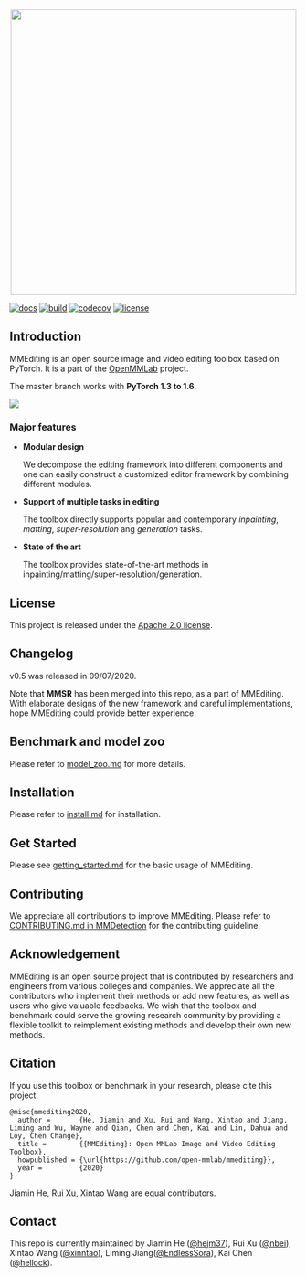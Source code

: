<div align="center">
  <img src="resources/mmediting-logo.png" width="500px"/>
</div>

[![docs](https://img.shields.io/badge/docs-latest-blue)](https://mmediting.readthedocs.io/en/latest/)
[![build](https://github.com/open-mmlab/mmediting/workflows/build/badge.svg)](https://github.com/open-mmlab/mmediting/actions)
[![codecov](https://codecov.io/gh/open-mmlab/mmediting/branch/master/graph/badge.svg)](https://codecov.io/gh/open-mmlab/mmediting)
[![license](https://img.shields.io/github/license/open-mmlab/mmediting.svg)](https://github.com/open-mmlab/mmediting/blob/master/LICENSE)

## Introduction

MMEditing is an open source image and video editing toolbox based on PyTorch. It is a part of the [OpenMMLab](https://open-mmlab.github.io/) project.

The master branch works with **PyTorch 1.3 to 1.6**.

<div align="left">
  <img src="resources/mmediting-demo.jpg"/>
</div>

### Major features

- **Modular design**

  We decompose the editing framework into different components and one can easily construct a customized editor framework by combining different modules.

- **Support of multiple tasks in editing**

  The toolbox directly supports popular and contemporary *inpainting*, *matting*, *super-resolution* ang *generation* tasks.

- **State of the art**

  The toolbox provides state-of-the-art methods in inpainting/matting/super-resolution/generation.


## License

This project is released under the [Apache 2.0 license](LICENSE).

## Changelog

v0.5 was released in 09/07/2020.

Note that **MMSR** has been merged into this repo, as a part of MMEditing.
With elaborate designs of the new framework and careful implementations,
hope MMEditing could provide better experience.

## Benchmark and model zoo

Please refer to [model_zoo.md](docs/model_zoo.md) for more details.

## Installation

Please refer to [install.md](docs/install.md) for installation.


## Get Started

Please see [getting_started.md](docs/getting_started.md) for the basic usage of MMEditing.

## Contributing

We appreciate all contributions to improve MMEditing. Please refer to [CONTRIBUTING.md in MMDetection](https://github.com/open-mmlab/mmdetection/blob/master/.github/CONTRIBUTING.md) for the contributing guideline.

## Acknowledgement

MMEditing is an open source project that is contributed by researchers and engineers from various colleges and companies. We appreciate all the contributors who implement their methods or add new features, as well as users who give valuable feedbacks. We wish that the toolbox and benchmark could serve the growing research community by providing a flexible toolkit to reimplement existing methods and develop their own new methods.

## Citation

If you use this toolbox or benchmark in your research, please cite this project.

```
@misc{mmediting2020,
  author =       {He, Jiamin and Xu, Rui and Wang, Xintao and Jiang, Liming and Wu, Wayne and Qian, Chen and Chen, Kai and Lin, Dahua and Loy, Chen Change},
  title =        {{MMEditing}: Open MMLab Image and Video Editing Toolbox},
  howpublished = {\url{https://github.com/open-mmlab/mmediting}},
  year =         {2020}
}
```
Jiamin He, Rui Xu, Xintao Wang are equal contributors.

## Contact

This repo is currently maintained by Jiamin He ([@hejm37](https://github.com/hejm37)), Rui Xu ([@nbei](https://github.com/nbei)), Xintao Wang ([@xinntao](https://github.com/xinntao)), Liming Jiang([@EndlessSora](https://github.com/EndlessSora)), Kai Chen ([@hellock](https://github.com/hellock)).
